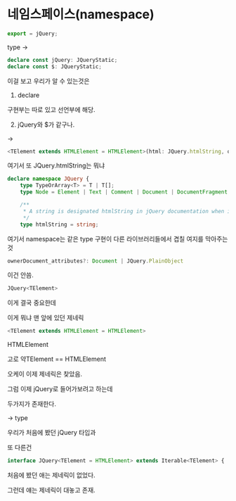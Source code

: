 # 네임스페이스(namespace)

```typescript
export = jQuery;
```

type ->

```typescript
declare const jQuery: JQueryStatic;
declare const $: JQueryStatic;
```

이걸 보고 우리가 알 수 있는것은

1. declare&#x20;

구현부는 따로 있고 선언부에 해당.



2. jQuery와 $가 같구나.



\->

```typescript
<TElement extends HTMLElement = HTMLElement>(html: JQuery.htmlString, ownerDocument_attributes?: Document | JQuery.PlainObject): JQuery<TElement>;
```

여기서 또 JQuery.htmlString는 뭐냐&#x20;



```typescript
declare namespace JQuery {
    type TypeOrArray<T> = T | T[];
    type Node = Element | Text | Comment | Document | DocumentFragment;

    /**
     * A string is designated htmlString in jQuery documentation when it is used to represent one or more DOM elements, typically to be created and inserted in the document. When passed as an argument of the jQuery() function, the string is identified as HTML if it starts with <tag ... >) and is parsed as such until the final > character. Prior to jQuery 1.9, a string was considered to be HTML if it contained <tag ... > anywhere within the string.
     */
    type htmlString = string;
```



여기서 namespace는 같은 type 구현이 다른 라이브러리들에서 겹칠 여지를 막아주는 것



```typescript
ownerDocument_attributes?: Document | JQuery.PlainObject
```

이건 안씀.



```typescript
JQuery<TElement>
```

이게 결국 중요한데&#x20;

이게 뭐냐 맨 앞에 있던 제네릭

```typescript
<TElement extends HTMLElement = HTMLElement>
```

HTMLElement



고로 약TElement == HTMLElement

오케이 이제 제네릭은 찾았음.



그럼 이제 jQuery로 들어가보려고 하는데

두가지가 존재한다.

\-> type



우리가 처음에 봤던 jQuery 타입과

또 다른건&#x20;

```typescript
interface JQuery<TElement = HTMLElement> extends Iterable<TElement> {
```

처음에 봤던 애는 제네릭이 없었다.

그런데 얘는 제네릭이 대놓고 존재.

